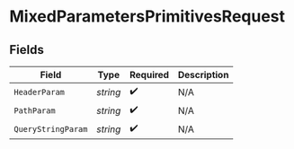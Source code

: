 # MixedParametersPrimitivesRequest


## Fields

| Field              | Type               | Required           | Description        |
| ------------------ | ------------------ | ------------------ | ------------------ |
| `HeaderParam`      | *string*           | :heavy_check_mark: | N/A                |
| `PathParam`        | *string*           | :heavy_check_mark: | N/A                |
| `QueryStringParam` | *string*           | :heavy_check_mark: | N/A                |